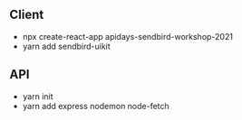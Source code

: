 ## Client
- npx create-react-app apidays-sendbird-workshop-2021
- yarn add sendbird-uikit
## API
- yarn init
- yarn add express nodemon node-fetch